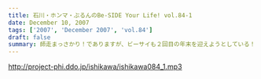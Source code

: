 ```yaml
---
title: 石川・ホンマ・ぶるんのBe-SIDE Your Life! vol.84-1
date: December 10, 2007
tags: ['2007', 'December 2007', 'vol.84']
draft: false
summary: 師走まっさかり！でありますが、ビーサイも２回目の年末を迎えようとしている！！ビーサイの年末年始の動きが注目されているが・・・「特番」「合併号」などなく休みなく続けられているビーサイ！さて、ビーサイリスナーのあなたはどんなクリスマスをスゴしますか？教えて！NAMAE
---
```


http://project-phi.ddo.jp/ishikawa/ishikawa084_1.mp3
